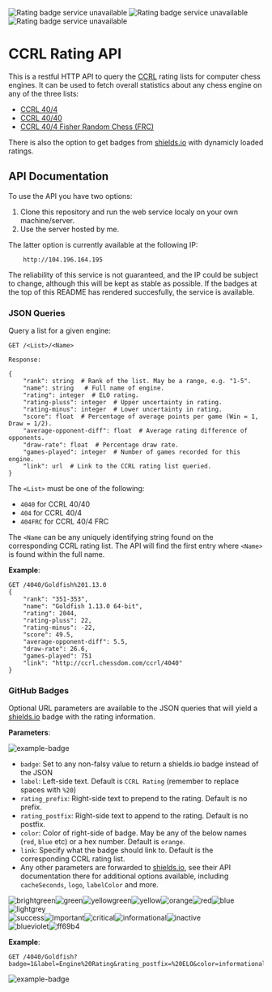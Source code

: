 <img alt="Rating badge service unavailable" src="http://104.196.164.195/404/Stockfish?badge=1&label=Stockfish+CCRL+40%2F4+&color=informational"> <img alt="Rating badge service unavailable" src="http://104.196.164.195/404FRC/Stockfish?badge=1&label=Stockfish+CCRL+40%2F4+FRC&color=brightgreen"> <img alt="Rating badge service unavailable" src="http://104.196.164.195/4040/Goldfish?badge=1&label=Goldfish+CCRL+40%2F40+&color=ff7fb6">

# CCRL Rating API

This is a restful HTTP API to query the [CCRL](http://ccrl.chessdom.com/ccrl/404/) rating lists for computer chess engines. It can be used to fetch overall statistics about any chess engine on any of the three lists:

  * [CCRL 40/4](http://ccrl.chessdom.com/ccrl/404/)
  * [CCRL 40/40](http://ccrl.chessdom.com/ccrl/4040/)
  * [CCRL 40/4 Fisher Random Chess (FRC)](http://ccrl.chessdom.com/ccrl/404FRC)
  
There is also the option to get badges from [shields.io](https://shields.io/) with dynamicly loaded ratings.

## API Documentation

To use the API you have two options:

1. Clone this repository and run the web service localy on your own machine/server.
2. Use the server hosted by me.

The latter option is currently available at the following IP:

```text
    http://104.196.164.195
```

The reliability of this service is not guaranteed, and the IP could be subject to change, although this will be kept as stable as possible. If the badges at the top of this README has rendered succesfully, the service is available.

### JSON Queries

Query a list for a given engine:

``` text
GET /<List>/<Name>

Response:

{
    "rank": string  # Rank of the list. May be a range, e.g. "1-5".
    "name": string   # Full name of engine.
    "rating": integer  # ELO rating.
    "rating-pluss": integer  # Upper uncertainty in rating.
    "rating-minus": integer  # Lower uncertainty in rating.
    "score": float  # Percentage of average points per game (Win = 1, Draw = 1/2).
    "average-opponent-diff": float  # Average rating difference of opponents.
    "draw-rate": float  # Percentage draw rate.
    "games-played": integer  # Number of games recorded for this engine.
    "link": url  # Link to the CCRL rating list queried.
}
```
The `<List>` must be one of the following:

  * `4040` for CCRL 40/40
  * `404` for CCRL 40/4
  * `404FRC` for CCRL 40/4 FRC

The `<Name` can be any uniquely identifying string found on the corresponding CCRL rating list. The API will find the first entry where `<Name>` is found within the full name.

__Example__:
``` text
GET /4040/Goldfish%201.13.0
{
    "rank": "351-353",
    "name": "Goldfish 1.13.0 64-bit",
    "rating": 2044,
    "rating-pluss": 22,
    "rating-minus": -22,
    "score": 49.5,
    "average-opponent-diff": 5.5,
    "draw-rate": 26.6,
    "games-played": 751
    "link": "http://ccrl.chessdom.com/ccrl/4040"
}
```

### GitHub Badges

Optional URL parameters are available to the JSON queries that will yield a [shields.io](https://shields.io) badge with the rating information. 

__Parameters__:

<img alt="example-badge" src="https://img.shields.io/badge/label-rating__prefix_2000_rating__postfix-important.svg"/>

  * `badge`: Set to any non-falsy value to return a shields.io badge instead of the JSON
  * `label`: Left-side text. Default is `CCRL Rating` (remember to replace spaces with `%20`)
  * `rating_prefix`: Right-side text to prepend to the rating. Default is no prefix.
  * `rating_postfix`: Right-side text to append to the rating. Default is no postfix.
  * `color`: Color of right-side of badge. May be any of the below names (`red`, `blue` etc) or a hex number. Default is `orange`.
  * `link`: Specify what the badge should link to. Default is the corresponding CCRL rating list.
  * Any other parameters are forwarded to [shields.io](https://shields.io/), see their API documentation there for additional options available, including `cacheSeconds`, `logo`, `labelColor` and more.

<span><span display="inline" height="20px" class="common__BadgeWrapper-sc-16zh6vt-3 ilKSRz"><img alt="brightgreen" src="https://img.shields.io/badge/-brightgreen-brightgreen.svg"/></span><span display="inline" height="20px" class="common__BadgeWrapper-sc-16zh6vt-3 ilKSRz"><img alt="green" src="https://img.shields.io/badge/-green-green.svg"/></span><span display="inline" height="20px" class="common__BadgeWrapper-sc-16zh6vt-3 ilKSRz"><img alt="yellowgreen" src="https://img.shields.io/badge/-yellowgreen-yellowgreen.svg"/></span><span display="inline" height="20px" class="common__BadgeWrapper-sc-16zh6vt-3 ilKSRz"><img alt="yellow" src="https://img.shields.io/badge/-yellow-yellow.svg"/></span><span display="inline" height="20px" class="common__BadgeWrapper-sc-16zh6vt-3 ilKSRz"><img alt="orange" src="https://img.shields.io/badge/-orange-orange.svg"/></span><span display="inline" height="20px" class="common__BadgeWrapper-sc-16zh6vt-3 ilKSRz"><img alt="red" src="https://img.shields.io/badge/-red-red.svg"/></span><span display="inline" height="20px" class="common__BadgeWrapper-sc-16zh6vt-3 ilKSRz"><img alt="blue" src="https://img.shields.io/badge/-blue-blue.svg"/></span><span display="inline" height="20px" class="common__BadgeWrapper-sc-16zh6vt-3 ilKSRz"><img alt="lightgrey" src="https://img.shields.io/badge/-lightgrey-lightgrey.svg"/></span></span><br/><span><span display="inline" height="20px" class="common__BadgeWrapper-sc-16zh6vt-3 ilKSRz"><img alt="success" src="https://img.shields.io/badge/-success-success.svg"/></span><span display="inline" height="20px" class="common__BadgeWrapper-sc-16zh6vt-3 ilKSRz"><img alt="important" src="https://img.shields.io/badge/-important-important.svg"/></span><span display="inline" height="20px" class="common__BadgeWrapper-sc-16zh6vt-3 ilKSRz"><img alt="critical" src="https://img.shields.io/badge/-critical-critical.svg"/></span><span display="inline" height="20px" class="common__BadgeWrapper-sc-16zh6vt-3 ilKSRz"><img alt="informational" src="https://img.shields.io/badge/-informational-informational.svg"/></span><span display="inline" height="20px" class="common__BadgeWrapper-sc-16zh6vt-3 ilKSRz"><img alt="inactive" src="https://img.shields.io/badge/-inactive-inactive.svg"/></span></span><br/><span><span display="inline" height="20px" class="common__BadgeWrapper-sc-16zh6vt-3 ilKSRz"><img alt="blueviolet" src="https://img.shields.io/badge/-blueviolet-blueviolet.svg"/></span><span display="inline" height="20px" class="common__BadgeWrapper-sc-16zh6vt-3 ilKSRz"><img alt="ff69b4" src="https://img.shields.io/badge/-ff69b4-ff69b4.svg"/></span>


__Example__:

``` text
GET /4040/Goldfish?badge=1&label=Engine%20Rating&rating_postfix=%20ELO&color=informational
```
<img alt="example-badge" src="https://img.shields.io/badge/Engine%20Rating-2044%20ELO-informational.svg?badge=1&label=Engine+Rating&rating_postfix=+ELO&color=informational&cacheSeconds=86400&link=http%3A%2F%2Fccrl.chessdom.com%2Fccrl%2F4040"/>
